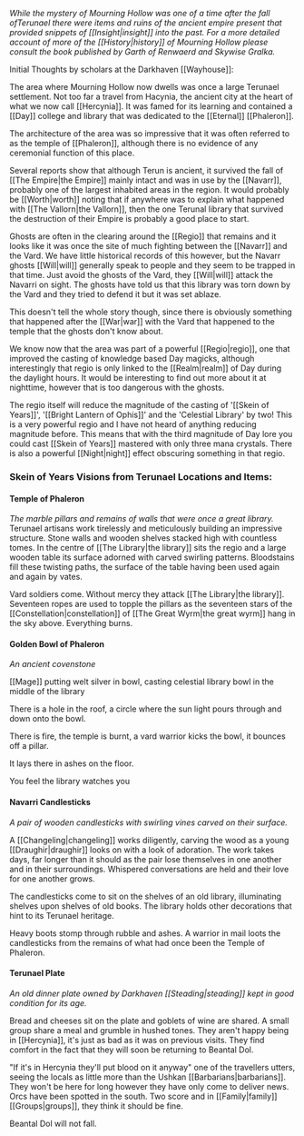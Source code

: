 *While the mystery of Mourning Hollow was one of a time after the fall ofTerunael there were items and ruins of the ancient empire present that provided snippets of [[Insight|insight]] into the past. For a more detailed account of more of the [[History|history]] of Mourning Hollow please consult the book published by Garth of Renwaerd and Skywise Gralka.*

Initial Thoughts by scholars at the Darkhaven [[Wayhouse]]:

The area where Mourning Hollow now dwells was once a large Terunael settlement. Not too far a travel from Hacynia, the ancient city at the heart of what we now call [[Hercynia]]. It was famed for its learning and contained a [[Day]]  college and library that was dedicated to the [[Eternal]] [[Phaleron]].

The architecture of the area was so impressive that it was often referred to as the temple of [[Phaleron]], although there is no evidence of any ceremonial function of this place.

Several reports show that although Terun is ancient, it survived the fall of [[The Empire|the Empire]] mainly intact and was in use by the [[Navarr]], probably one of the largest inhabited areas in the region. It would probably be [[Worth|worth]] noting that if anywhere was to explain what happened with [[The Vallorn|the Vallorn]], then the one Terunal library that survived the destruction of their Empire is probably a good place
to start.

Ghosts are often in the clearing around the [[Regio]] that remains and it looks like it was once the site of much fighting between the [[Navarr]] and the Vard. We have little historical records of this however, but the Navarr ghosts [[Will|will]] generally speak to people and they seem to be trapped in that time. Just avoid the ghosts of the Vard, they [[Will|will]] attack the Navarri on sight. The ghosts have told us that this library was torn down by the Vard and they tried to defend it but it was set ablaze.

This doesn't tell the whole story though, since there is obviously something that happened after the [[War|war]] with the Vard that happened to the temple that the ghosts don't know about.

We know now that the area was part of a powerful [[Regio|regio]], one that improved the casting of knowledge based Day magicks, although interestingly that regio is only linked to the [[Realm|realm]] of Day during the daylight hours. It would be interesting to find out more about it at nighttime, however that is too dangerous with the ghosts.

The regio itself will reduce the magnitude of the casting of '[[Skein of Years]]', '[[Bright Lantern of Ophis]]' and the 'Celestial Library' by two! This is a very powerful regio and I have not heard of anything reducing magnitude before. This means that with the third magnitude of Day lore you could cast [[Skein of Years]] mastered with only three mana crystals. There is also a powerful [[Night|night]] effect obscuring something in that regio.



### Skein of Years Visions from Terunael Locations and Items:
#### Temple of Phaleron
*The marble pillars and remains of walls that were once a great library.*
Terunael artisans work tirelessly and meticulously building an impressive structure. Stone walls and wooden shelves stacked high with countless tomes. In the centre of [[The Library|the library]] sits the regio and a large wooden table its surface adorned with carved swirling patterns. Bloodstains fill these twisting paths, the surface of the table having been used again and again by vates.

Vard soldiers come. Without mercy they attack [[The Library|the library]]. Seventeen ropes are used to topple the pillars as the seventeen stars of the [[Constellation|constellation]] of [[The Great Wyrm|the great wyrm]] hang in the sky above. Everything burns.

#### Golden Bowl of Phaleron
*An ancient covenstone*

[[Mage]] putting welt silver in bowl, casting celestial library bowl in the middle of the library

There is a hole in the roof, a circle where the sun light pours through and down onto the bowl.

There is fire, the temple is burnt, a vard warrior kicks the bowl, it bounces off a pillar.

It lays there in ashes on the floor.

You feel the library watches you

#### Navarri Candlesticks
*A pair of wooden candlesticks with swirling vines carved on their surface.*

A [[Changeling|changeling]] works diligently, carving the wood as a young [[Draughir|draughir]] looks on with a look of adoration. The work takes days, far longer than it should as the pair lose themselves in one another and in their surroundings. Whispered conversations are held and their love for one another grows.

The candlesticks come to sit on the shelves of an old library, illuminating shelves upon shelves of old books. The library holds other decorations that hint to its Terunael heritage.

Heavy boots stomp through rubble and ashes. A warrior in mail loots the candlesticks from the remains of what had once been the Temple of Phaleron.

#### Terunael Plate

*An old dinner plate owned by Darkhaven [[Steading|steading]] kept in good condition for its age.*

Bread and cheeses sit on the plate and goblets of wine are shared. A small group share a meal and grumble in hushed tones. They aren't happy being in [[Hercynia]], it's just as bad as it was on previous visits. They find comfort in the fact that they will soon be returning to Beantal Dol.

"If it's in Hercynia they'll put blood on it anyway" one of the travellers utters, seeing the locals as little more than the Ushkan [[Barbarians|barbarians]]. They won't be here for long however they have only come to deliver news. Orcs have been spotted in the south. Two score and in [[Family|family]] [[Groups|groups]], they think it should be fine.

Beantal Dol will not fall.